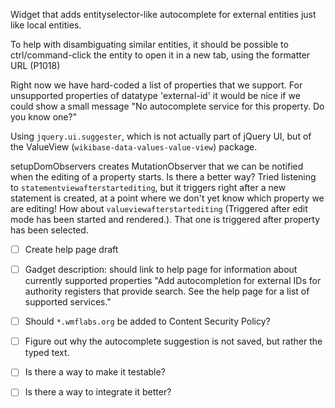 Widget that adds entityselector-like autocomplete for external entities just like local entities.

To help with disambiguating similar entities, it should be possible to ctrl/command-click the entity to
open it in a new tab, using the formatter URL (P1018)

Right now we have hard-coded a list of properties that we support.
For unsupported properties of datatype 'external-id' it would be nice if we could show a small message
"No autocomplete service for this property. Do you know one?"

Using `jquery.ui.suggester`, which is not actually part of jQuery UI,
but of the ValueView (`wikibase-data-values-value-view`) package.

setupDomObservers creates MutationObserver that we can be notified when the editing of a property starts.
Is there a better way? Tried listening to `statementviewafterstartediting`, but it triggers right
after a new statement is created, at a point where we don't yet know which property we are editing!
How about `valueviewafterstartediting` (Triggered after edit mode has been started and rendered.). That one is triggered after property has been selected.

- [ ] Create help page draft
- [ ] Gadget description: should link to help page for information about currently supported properties
      "Add autocompletion for external IDs for authority registers that provide search. See the help page for a list of supported services."

- [ ] Should `*.wmflabs.org` be added to Content Security Policy?
- [ ] Figure out why the autocomplete suggestion is not saved, but rather the typed text.
- [ ] Is there a way to make it testable?
- [ ] Is there a way to integrate it better?
